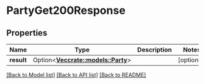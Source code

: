 # PartyGet200Response

## Properties

Name | Type | Description | Notes
------------ | ------------- | ------------- | -------------
**result** | Option<[**Vec<crate::models::Party>**](party.md)> |  | [optional]

[[Back to Model list]](../README.md#documentation-for-models) [[Back to API list]](../README.md#documentation-for-api-endpoints) [[Back to README]](../README.md)



